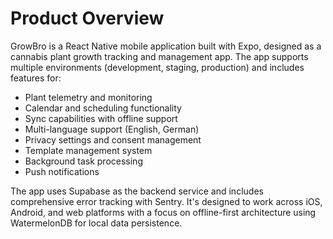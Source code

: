 # Product Overview

GrowBro is a React Native mobile application built with Expo, designed as a cannabis plant growth tracking and management app. The app supports multiple environments (development, staging, production) and includes features for:

- Plant telemetry and monitoring
- Calendar and scheduling functionality
- Sync capabilities with offline support
- Multi-language support (English, German)
- Privacy settings and consent management
- Template management system
- Background task processing
- Push notifications

The app uses Supabase as the backend service and includes comprehensive error tracking with Sentry. It's designed to work across iOS, Android, and web platforms with a focus on offline-first architecture using WatermelonDB for local data persistence.
